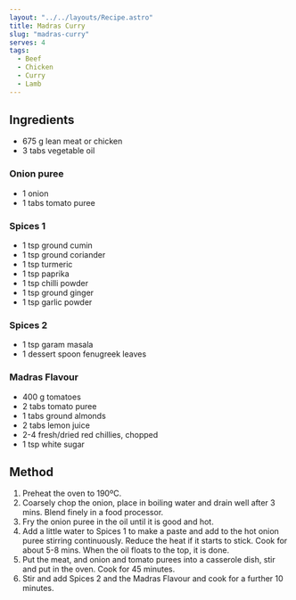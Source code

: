 ```yaml
---
layout: "../../layouts/Recipe.astro"
title: Madras Curry
slug: "madras-curry"
serves: 4
tags:
  - Beef
  - Chicken
  - Curry
  - Lamb
---
```


## Ingredients

- 675 g lean meat or chicken
- 3 tabs vegetable oil

### Onion puree

- 1 onion
- 1 tabs tomato puree

### Spices 1

- 1 tsp ground cumin
- 1 tsp ground coriander
- 1 tsp turmeric
- 1 tsp paprika
- 1 tsp chilli powder
- 1 tsp ground ginger
- 1 tsp garlic powder

### Spices 2

- 1 tsp garam masala
- 1 dessert spoon fenugreek leaves

### Madras Flavour

- 400 g tomatoes
- 2 tabs tomato puree
- 1 tabs ground almonds
- 2 tabs lemon juice
- 2-4 fresh/dried red chillies, chopped
- 1 tsp white sugar

## Method

1. Preheat the oven to 190ºC.
1. Coarsely chop the onion, place in boiling water and drain well after 3 mins. Blend finely in a food processor.
1. Fry the onion puree in the oil until it is good and hot.
1. Add a little water to Spices 1 to make a paste and add to the hot onion puree stirring continuously. Reduce the heat if it starts to stick. Cook for about 5-8 mins. When the oil floats to the top, it is done.
1. Put the meat, and onion and tomato purees into a casserole dish, stir and put in the oven. Cook for 45 minutes.
1. Stir and add Spices 2 and the Madras Flavour and cook for a further 10 minutes.